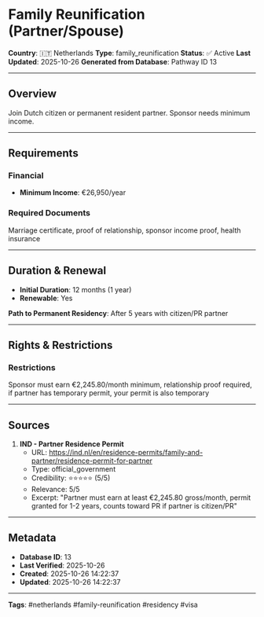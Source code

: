 # Family Reunification (Partner/Spouse)

**Country**: 🇮🇹 Netherlands
**Type**: family_reunification
**Status**: ✅ Active
**Last Updated**: 2025-10-26
**Generated from Database**: Pathway ID 13

---

## Overview

Join Dutch citizen or permanent resident partner. Sponsor needs minimum income.

---

## Requirements

### Financial
- **Minimum Income**: €26,950/year

### Required Documents
Marriage certificate, proof of relationship, sponsor income proof, health insurance

---

## Duration & Renewal

- **Initial Duration**: 12 months (1 year)
- **Renewable**: Yes

**Path to Permanent Residency**: After 5 years with citizen/PR partner

---

## Rights & Restrictions

### Restrictions
Sponsor must earn €2,245.80/month minimum, relationship proof required, if partner has temporary permit, your permit is also temporary

---

## Sources

1. **IND - Partner Residence Permit**
   - URL: https://ind.nl/en/residence-permits/family-and-partner/residence-permit-for-partner
   - Type: official_government
   - Credibility: ⭐⭐⭐⭐⭐ (5/5)
   - Relevance: 5/5
   - Excerpt: "Partner must earn at least €2,245.80 gross/month, permit granted for 1-2 years, counts toward PR if partner is citizen/PR"

---

## Metadata

- **Database ID**: 13
- **Last Verified**: 2025-10-26
- **Created**: 2025-10-26 14:22:37
- **Updated**: 2025-10-26 14:22:37

---

**Tags**: #netherlands #family-reunification #residency #visa
